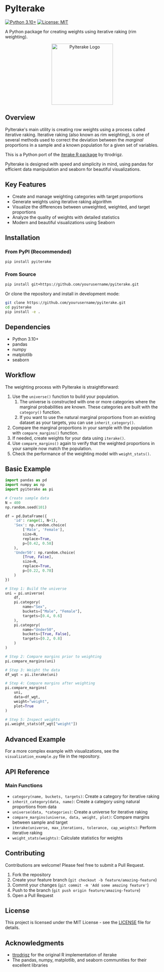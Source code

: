 # PyIterake

[![Python 3.10+](https://img.shields.io/badge/python-3.10+-blue.svg)](https://www.python.org/downloads/)
[![License: MIT](https://img.shields.io/badge/License-MIT-yellow.svg)](https://opensource.org/licenses/MIT)

A Python package for creating weights using iterative raking (rim weighting).

<p align="center">
  <img src="https://raw.githubusercontent.com/yourusername/pyiterake/main/docs/images/logo.png" alt="PyIterake Logo" width="200"/>
</p>

## Overview

PyIterake's main utility is creating row weights using a process called iterative raking. Iterative raking (also known as rim weighting), is one of several methods used to correct the deviation between the _marginal_ proportions in a sample and a known population for a given set of variables.

This is a Python port of the [iterake R package](https://github.com/ttrodrigz/iterake) by ttrodrigz.

PyIterake is designed with speed and simplicity in mind, using pandas for efficient data manipulation and seaborn for beautiful visualizations.

## Key Features

- Create and manage weighting categories with target proportions
- Generate weights using iterative raking algorithm
- Visualize the differences between unweighted, weighted, and target proportions
- Analyze the quality of weights with detailed statistics
- Modern and beautiful visualizations using Seaborn

## Installation

### From PyPI (Recommended)

```bash
pip install pyiterake
```

### From Source

```bash
pip install git+https://github.com/yourusername/pyiterake.git
```

Or clone the repository and install in development mode:

```bash
git clone https://github.com/yourusername/pyiterake.git
cd pyiterake
pip install -e .
```

## Dependencies

- Python 3.10+
- pandas
- numpy
- matplotlib
- seaborn

## Workflow

The weighting process with PyIterake is straightforward:

1. Use the `universe()` function to build your population.  
   1. The universe is constructed with one or more categories where the marginal probabilities are known. These categories are built with the `category()` function.  
   2. If you want to use the natural marginal proportions from an existing dataset as your targets, you can use `inherit_category()`. 
2. Compare the marginal proportions in your sample with the population with `compare_margins()` function.
3. If needed, create weights for your data using `iterake()`.
4. Use `compare_margins()` again to verify that the weighted proportions in your sample now match the population.
5. Check the performance of the weighting model with `weight_stats()`.

## Basic Example

```python
import pandas as pd
import numpy as np
import pyiterake as pi

# Create sample data
N = 400
np.random.seed(101)

df = pd.DataFrame({
    'id': range(1, N+1),
    'Sex': np.random.choice(
        ['Male', 'Female'],
        size=N,
        replace=True,
        p=[0.42, 0.58]
    ),
    'Under50': np.random.choice(
        [True, False], 
        size=N,
        replace=True,
        p=[0.22, 0.78]
    )
})

# Step 1: Build the universe
uni = pi.universe(
    df,
    pi.category(
        name="Sex",
        buckets=["Male", "Female"],
        targets=[0.4, 0.6]
    ),
    pi.category(
        name="Under50",
        buckets=[True, False],
        targets=[0.2, 0.8]
    )
)

# Step 2: Compare margins prior to weighting
pi.compare_margins(uni)

# Step 3: Weight the data
df_wgt = pi.iterake(uni)

# Step 4: Compare margins after weighting
pi.compare_margins(
    uni,
    data=df_wgt,
    weight="weight",
    plot=True
)

# Step 5: Inspect weights
pi.weight_stats(df_wgt["weight"])
```

## Advanced Example

For a more complex example with visualizations, see the `visualization_example.py` file in the repository.

## API Reference

### Main Functions

- `category(name, buckets, targets)`: Create a category for iterative raking
- `inherit_category(data, name)`: Create a category using natural proportions from data
- `universe(data, *categories)`: Create a universe for iterative raking
- `compare_margins(universe, data, weight, plot)`: Compare margins between sample and target
- `iterake(universe, max_iterations, tolerance, cap_weights)`: Perform iterative raking
- `weight_stats(weights)`: Calculate statistics for weights

## Contributing

Contributions are welcome! Please feel free to submit a Pull Request.

1. Fork the repository
2. Create your feature branch (`git checkout -b feature/amazing-feature`)
3. Commit your changes (`git commit -m 'Add some amazing feature'`)
4. Push to the branch (`git push origin feature/amazing-feature`)
5. Open a Pull Request

## License

This project is licensed under the MIT License - see the [LICENSE](LICENSE) file for details.

## Acknowledgments

- [ttrodrigz](https://github.com/ttrodrigz) for the original R implementation of iterake
- The pandas, numpy, matplotlib, and seaborn communities for their excellent libraries
